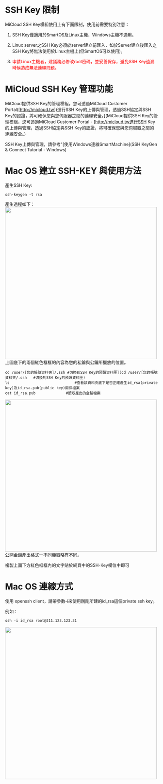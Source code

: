 
SSH Key 限制
===
MiCloud SSH Key模組使用上有下面限制，使用前需要特別注意：


1. SSH Key僅適用於SmartOS及Linux主機，Windows主機不適用。


2. Linux server之SSH Key必須於server建立前匯入，如於Server建立後匯入之SSH Key將無法使用於Linux主機上(但SmartOS可以使用)。


3. <font color="red">申請Linux主機者，建議務必修改root密碼，並妥善保存，避免SSH Key遺漏時候造成無法連線問題。</font>



MiCloud SSH Key 管理功能
===
MiCloud提供SSH Key的管理模組，您可透過MiCloud Customer Portal([http://micloud.tw])進行SSH Key的上傳與管理，透過SSH協定與SSH Key的認證，將可確保您與您伺服器之間的連線安全。](MiCloud提供SSH Key的管理模組，您可透過MiCloud Customer Portal - [http://micloud.tw進行SSH Key的上傳與管理，透過SSH協定與SSH Key的認證，將可確保您與您伺服器之間的連線安全。)


SSH Key上傳與管理，請參考"[使用Windows連線SmartMachine](SSH KeyGen & Connect Tutorial - Windows)

Mac OS 建立 SSH-KEY 與使用方法
===
產生SSH Key:

```ssh-keygen -t rsa```

產生過程如下：
<img src='images/SSH+KeyGen+&+Connect+Tutorial-MacOS-pic1.png' width='500' align='center'/>
上圖底下的兩個紅色框框的內容為您的私鑰與公鑰所擺放的位置。

```
cd /user/[您的帳號資料夾]/.ssh	#切換到SSH Key的預設資料匣](cd /user/[您的帳號資料夾/.ssh	#切換到SSH Key的預設資料匣)
ls                              #查看該資料夾底下是否正確產生id_rsa(private key)及id_rsa.pub(public key)兩個檔案
cat id_rsa.pub		        #讀取產出的金鑰檔案
```

<img src='images/SSH+KeyGen+&+Connect+Tutorial-MacOS-pic2.png' width='500' align='center'/>
公開金鑰產出格式一不同機器略有不同。


複製上圖下方紅色框框內的文字貼於網頁中的SSH-Key欄位中即可



Mac OS 連線方式
===
使用 openssh client，請帶參數-i來使用剛剛所建的id_rsa這個private ssh key。


例如：

```ssh -i id_rsa root@211.123.123.31```

<img src='images/SSH+KeyGen+&+Connect+Tutorial-MacOS-pic3.png' width='500' align='center'/>

